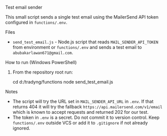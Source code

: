 Test email sender

This small script sends a single test email using the MailerSend API token configured in `functions/.env`.

Files
- `send_test_email.js` - Node.js script that reads `MAIL_SENDER_API_TOKEN` from environment or `functions/.env` and sends a test email to `abubakarlawan671@gmail.com`.

How to run (Windows PowerShell)

1. From the repository root run:

   cd d:/tradyng/functions
   node send_test_email.js

Notes
- The script will try the URL set in `MAIL_SENDER_API_URL` in `.env`. If that returns 404 it will try the fallback `https://api.mailersend.com/v1/email` which is known to accept requests and returned 202 for our test.
- The token in `.env` is a secret. Do not commit it to version control. Keep `functions/.env` outside VCS or add it to `.gitignore` if not already ignored.
